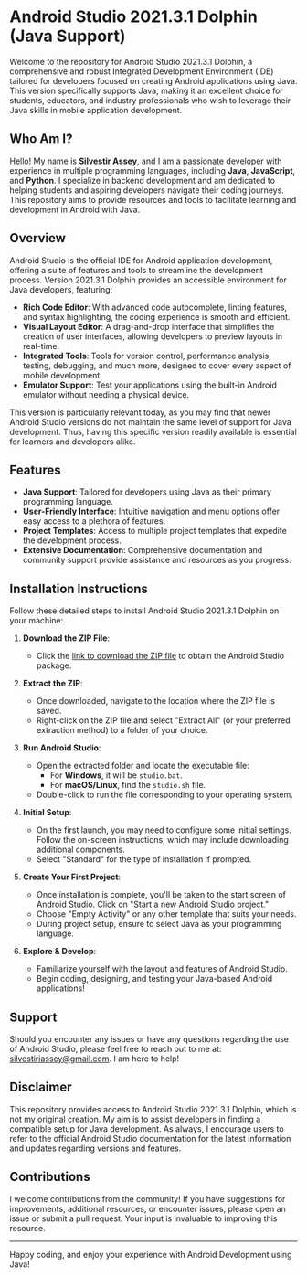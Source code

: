 # Android Studio 2021.3.1 Dolphin (Java Support)

Welcome to the repository for Android Studio 2021.3.1 Dolphin, a comprehensive and robust Integrated Development Environment (IDE) tailored for developers focused on creating Android applications using Java. This version specifically supports Java, making it an excellent choice for students, educators, and industry professionals who wish to leverage their Java skills in mobile application development.

## Who Am I?

Hello! My name is **Silvestir Assey**, and I am a passionate developer with experience in multiple programming languages, including **Java**, **JavaScript**, and **Python**. I specialize in backend development and am dedicated to helping students and aspiring developers navigate their coding journeys. This repository aims to provide resources and tools to facilitate learning and development in Android with Java.

## Overview

Android Studio is the official IDE for Android application development, offering a suite of features and tools to streamline the development process. Version 2021.3.1 Dolphin provides an accessible environment for Java developers, featuring:

- **Rich Code Editor**: With advanced code autocomplete, linting features, and syntax highlighting, the coding experience is smooth and efficient.
- **Visual Layout Editor**: A drag-and-drop interface that simplifies the creation of user interfaces, allowing developers to preview layouts in real-time.
- **Integrated Tools**: Tools for version control, performance analysis, testing, debugging, and much more, designed to cover every aspect of mobile development.
- **Emulator Support**: Test your applications using the built-in Android emulator without needing a physical device.

This version is particularly relevant today, as you may find that newer Android Studio versions do not maintain the same level of support for Java development. Thus, having this specific version readily available is essential for learners and developers alike.

## Features

- **Java Support**: Tailored for developers using Java as their primary programming language.
- **User-Friendly Interface**: Intuitive navigation and menu options offer easy access to a plethora of features.
- **Project Templates**: Access to multiple project templates that expedite the development process.
- **Extensive Documentation**: Comprehensive documentation and community support provide assistance and resources as you progress.

## Installation Instructions

Follow these detailed steps to install Android Studio 2021.3.1 Dolphin on your machine:

1. **Download the ZIP File**:
   - Click the [link to download the ZIP file](link-to-your-zip-file-here) to obtain the Android Studio package.

2. **Extract the ZIP**:
   - Once downloaded, navigate to the location where the ZIP file is saved.
   - Right-click on the ZIP file and select "Extract All" (or your preferred extraction method) to a folder of your choice.

3. **Run Android Studio**:
   - Open the extracted folder and locate the executable file:
     - For **Windows**, it will be `studio.bat`.
     - For **macOS/Linux**, find the `studio.sh` file.
   - Double-click to run the file corresponding to your operating system.

4. **Initial Setup**:
   - On the first launch, you may need to configure some initial settings. Follow the on-screen instructions, which may include downloading additional components.
   - Select "Standard" for the type of installation if prompted.

5. **Create Your First Project**:
   - Once installation is complete, you'll be taken to the start screen of Android Studio. Click on "Start a new Android Studio project."
   - Choose "Empty Activity" or any other template that suits your needs.
   - During project setup, ensure to select Java as your programming language.

6. **Explore & Develop**:
   - Familiarize yourself with the layout and features of Android Studio.
   - Begin coding, designing, and testing your Java-based Android applications!

## Support

Should you encounter any issues or have any questions regarding the use of Android Studio, please feel free to reach out to me at: [silvestiriassey@gmail.com](mailto:silvestiriassey@gmail.com). I am here to help!

## Disclaimer

This repository provides access to Android Studio 2021.3.1 Dolphin, which is not my original creation. My aim is to assist developers in finding a compatible setup for Java development. As always, I encourage users to refer to the official Android Studio documentation for the latest information and updates regarding versions and features.

## Contributions

I welcome contributions from the community! If you have suggestions for improvements, additional resources, or encounter issues, please open an issue or submit a pull request. Your input is invaluable to improving this resource.

---

Happy coding, and enjoy your experience with Android Development using Java!
